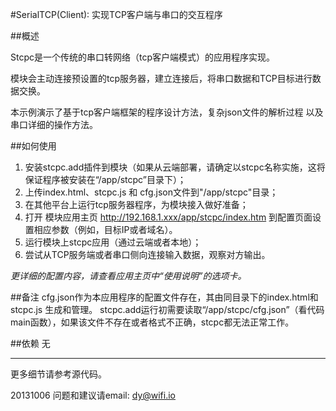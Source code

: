 ﻿#SerialTCP(Client): 实现TCP客户端与串口的交互程序


##概述

Stcpc是一个传统的串口转网络（tcp客户端模式）的应用程序实现。

模块会主动连接预设置的tcp服务器，建立连接后，将串口数据和TCP目标进行数据交换。

本示例演示了基于tcp客户端框架的程序设计方法，复杂json文件的解析过程 以及 串口详细的操作方法。

##如何使用

1. 安装stcpc.add插件到模块（如果从云端部署，请确定以stcpc名称实施，这将保证程序被安装在“/app/stcpc”目录下）；
2. 上传index.html、stcpc.js 和 cfg.json文件到"/app/stcpc"目录；
3. 在其他平台上运行tcp服务器程序，为模块接入做好准备；
4. 打开 模块应用主页 http://192.168.1.xxx/app/stcpc/index.htm 
到配置页面设置相应参数（例如，目标IP或者域名）。
5. 运行模块上stcpc应用（通过云端或者本地）；
6. 尝试从TCP服务端或者串口侧向连接输入数据，观察对方输出。

 *更详细的配置内容，请查看应用主页中“使用说明”的选项卡。*

##备注
cfg.json作为本应用程序的配置文件存在，其由同目录下的index.html和stcpc.js 生成和管理。
stcpc.add运行初需要读取“/app/stcpc/cfg.json”（看代码main函数），如果该文件不存在或者格式不正确，stcpc都无法正常工作。



##依赖
无


****
更多细节请参考源代码。

20131006
问题和建议请email: dy@wifi.io 


